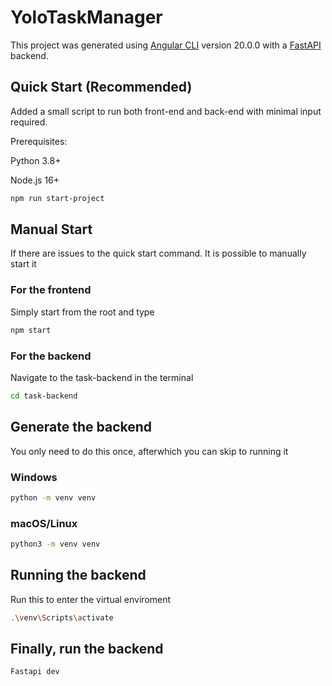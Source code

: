 # YoloTaskManager

This project was generated using [Angular CLI](https://github.com/angular/angular-cli) version 20.0.0 with a [FastAPI](https://fastapi.tiangolo.com/) backend.

## Quick Start (Recommended)
Added a small script to run both front-end and back-end with minimal input required.

Prerequisites:

Python 3.8+

Node.js 16+ 

```bash
npm run start-project
```

## Manual Start
If there are issues to the quick start command. It is possible to manually start it
### For the frontend
Simply start from the root and type

```bash
npm start
```

### For the backend
Navigate to the task-backend in the terminal

```bash
cd task-backend
```

## Generate the backend
You only need to do this once, afterwhich you can skip to running it
### Windows
```bash
python -m venv venv
```
### macOS/Linux
```bash
python3 -m venv venv
```
## Running the backend
Run this to enter the virtual enviroment
```bash
.\venv\Scripts\activate
```
## Finally, run the backend
```bash
Fastapi dev
```



